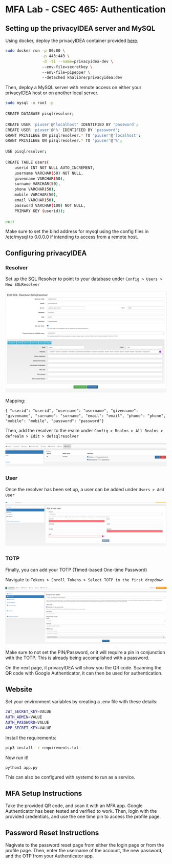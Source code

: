 # MFA Lab - CSEC 465: Authentication

## Setting up the privacyIDEA server and MySQL

Using docker, deploy the privacyIDEA container provided [here](https://github.com/Khalibre/privacyidea-docker).

```bash
sudo docker run -p 80:80 \
                -p 443:443 \
                -d -ti --name=privacyidea-dev \ 
                --env-file=secretkey \ 
                --env-file=pipepper \ 
                --detached khalibre/privacyidea:dev
```

Then, deploy a MySQL server with remote access on either your privacyIDEA host or on another local server.

```bash
sudo mysql -u root -p 

CREATE DATABASE pisqlresolver;

CREATE USER 'piuser'@'localhost' IDENTIFIED BY 'password';
CREATE USER 'piuser'@'%' IDENTIFIED BY 'password';
GRANT PRIVILEGE ON pisqlresolver.* TO 'piuser'@'localhost';
GRANT PRIVILEGE ON pisqlresolver.* TO 'piuser'@'%';

USE pisqlresolver;

CREATE TABLE users(
    userid INT NOT NULL AUTO_INCREMENT,
    username VARCHAR(50) NOT NULL,
    givenname VARCHAR(50),
    surname VARCHAR(50),
    phone VARCHAR(50),
    mobile VARCHAR(50),
    email VARCHAR(50),
    password VARCHAR(100) NOT NULL,
    PRIMARY KEY (userid));

exit
```

Make sure to set the bind address for mysql using the config files in /etc/mysql to 0.0.0.0 if intending to access from a remote host.

## Configuring privacyIDEA

### Resolver

Set up the SQL Resolver to point to your database under `Config > Users > New SQLResolver`

![SQL Resolver](images/sqlresolver.png)

Mapping: 
```
{ "userid": "userid", "username": "username", "givenname": "givenname", "surname": "surname", "email": "email", "phone": "phone", "mobile": "mobile", "password": "password"}
```

Then, add the resolver to the realm under `Config > Realms > All Realms > defrealm > Edit > defsqlresolver`

![Realm](images/realm.png)

### User

Once the resolver has been set up, a user can be added under `Users > Add User`

![User](images/user.png)

### TOTP

Finally, you can add your TOTP (Timed-based One-time Password)

Navigate to `Tokens > Enroll Tokens > Select TOTP in the first dropdown`

![TOTP](images/totp.png)

Make sure to not set the PIN/Password, or it will require a pin in conjunction with the TOTP. This is already being accomplished with a password.

On the next page, it privacyIDEA will show you the QR code. Scanning the QR code with Google Authenticator, it can then be used for authentication.

## Website

Set your environment variables by creating a .env file with these details:

```bash
JWT_SECRET_KEY=VALUE
AUTH_ADMIN=VALUE
AUTH_PASSWORD=VALUE
APP_SECRET_KEY=VALUE
```

Install the requirements:

```bash
pip3 install -r requirements.txt
```

Now run it!
```bash
python3 app.py
```

This can also be configured with systemd to run as a service.

## MFA Setup Instructions

Take the provided QR code, and scan it with an MFA app. Google Authenticator has been tested and verified to work. Then, login with the provided credentials, and use the one time pin to access the profile page.

## Password Reset Instructions

Nagivate to the password reset page from either the login page or from the profile page. Then, enter the username of the account, the new password, and the OTP from your Authenticator app.